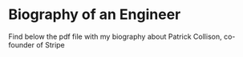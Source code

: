# Biography of an Engineer
Find below the pdf file with my biography about Patrick Collison, co-founder of Stripe
